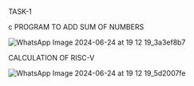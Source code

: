 TASK-1

c PROGRAM TO ADD SUM OF NUMBERS

![WhatsApp Image 2024-06-24 at 19 12 19_3a3ef8b7](https://github.com/varshamano1404/internship/assets/175196469/51a16880-5bc6-48f6-a950-cec4f5a30129)

CALCULATION OF RISC-V

![WhatsApp Image 2024-06-24 at 19 12 19_5d2007fe](https://github.com/varshamano1404/internship/assets/175196469/1682b4b9-1f1d-4925-83f0-f71780812cb7)
